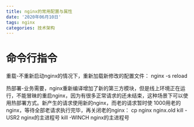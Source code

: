 ```yaml
---
title: nginx的常用配置与属性  
date: '2020年06月10日'  
tags: nginx
categories: 技术架构
---
```

# 命令行指令
重载-不重新启动nginx的情况下，重新加载新修改的配置文件：
nginx -s reload

热部署-业务需要，nginx重新编译增加了新的第三方模块，但是线上环境正在运行，不能冒昧的重启nginx，因为有很多正常请求的还未结束，这种场景下可以使用热部署方式。新产生的请求使用新的nginx，而老的请求暂时使 1000用老的nginx，等待全部老请求执行完毕，再关闭老的nginx：
cp nginx nginx.old
kill -USR2 nginx的主进程号
kill -WINCH nginx的主进程号
